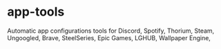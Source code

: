 # app-tools
Automatic app configurations tools for Discord, Spotify, Thorium, Steam, Ungoogled, Brave, SteelSeries, Epic Games, LGHUB, Wallpaper Engine,
